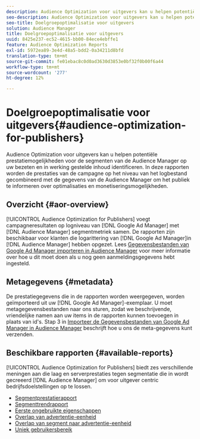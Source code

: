 ```yaml
---
description: Audience Optimization voor uitgevers kan u helpen potentiële prestatiemogelijkheden voor de segmenten van de Audience Manager op uw bezeten en in werking gestelde inhoud identificeren. In deze rapporten worden de prestaties van de campagne op het niveau van het logbestand gecombineerd met de gegevens van de Audience Manager om het publiek te informeren over optimalisaties en monetiseringsmogelijkheden.
seo-description: Audience Optimization voor uitgevers kan u helpen potentiële prestatiemogelijkheden voor de segmenten van de Audience Manager op uw bezeten en in werking gestelde inhoud identificeren. In deze rapporten worden de prestaties van de campagne op het niveau van het logbestand gecombineerd met de gegevens van de Audience Manager om het publiek te informeren over optimalisaties en monetiseringsmogelijkheden.
seo-title: Doelgroepoptimalisatie voor uitgevers
solution: Audience Manager
title: Doelgroepoptimalisatie voor uitgevers
uuid: 8425e237-ec52-4615-bb00-84ece4ebffe1
feature: Audience Optimization Reports
exl-id: 5972ea89-3e4d-48a5-bdd2-0a34211d8bfd
translation-type: tm+mt
source-git-commit: fe01ebac8c0d0ad3630d3853e0bf32f0b00f6a44
workflow-type: tm+mt
source-wordcount: '277'
ht-degree: 12%

---
```


# Doelgroepoptimalisatie voor uitgevers{#audience-optimization-for-publishers}

Audience Optimization voor uitgevers kan u helpen potentiële prestatiemogelijkheden voor de segmenten van de Audience Manager op uw bezeten en in werking gestelde inhoud identificeren. In deze rapporten worden de prestaties van de campagne op het niveau van het logbestand gecombineerd met de gegevens van de Audience Manager om het publiek te informeren over optimalisaties en monetiseringsmogelijkheden.

## Overzicht {#aor-overview}

[!UICONTROL Audience Optimization for Publishers] voegt campagneresultaten op logniveau van  [!DNL Google Ad Manager] met  [!DNL Audience Manager] segmentmetriek samen. De rapporten zijn beschikbaar voor klanten die logarittering van [!DNL Google Ad Manager]in [!DNL Audience Manager] hebben opgezet. Lees [Gegevensbestanden van Google Ad Manager importeren in Audience Manager](import-dfp.md) voor meer informatie over hoe u dit moet doen als u nog geen aanmeldingsgegevens hebt ingesteld.

## Metagegevens {#metadata}

De prestatiegegevens die in de rapporten worden weergegeven, worden geïmporteerd uit uw [!DNL Google Ad Manager]-exemplaar. U moet metagegevensbestanden naar ons sturen, zodat we beschrijvende, vriendelijke namen aan uw items in de rapporten kunnen toevoegen in plaats van id&#39;s. Stap 3 in [Importeer de Gegevensbestanden van Google Ad Manager in Audience Manager](../../../reporting/audience-optimization-reports/aor-publishers/import-dfp.md) beschrijft hoe u ons de meta-gegevens kunt verzenden.

## Beschikbare rapporten {#available-reports}

[!UICONTROL Audience Optimization for Publishers] biedt zes verschillende meningen aan die laag en serverprestaties tegen segmentatie die in wordt gecreeerd  [!DNL Audience Manager] om voor uitgever centric bedrijfsdoelstellingen op te lossen.

+ [Segmentprestatierapport](publisher-segment-performance.md)
+ [Segmenttrendrapport](publisher-segment-trends.md)
+ [Eerste ongebruikte eigenschappen](publisher-top-unused-traits.md)
+ [Overlap van advertentie-eenheid](publisher-ad-unit-overlap.md)
+ [Overlap van segment naar advertentie-eenheid](publisher-segment-ad-unit-overlap.md)
+ [Uniek gebruikersbereik](publisher-unique-reach.md)
